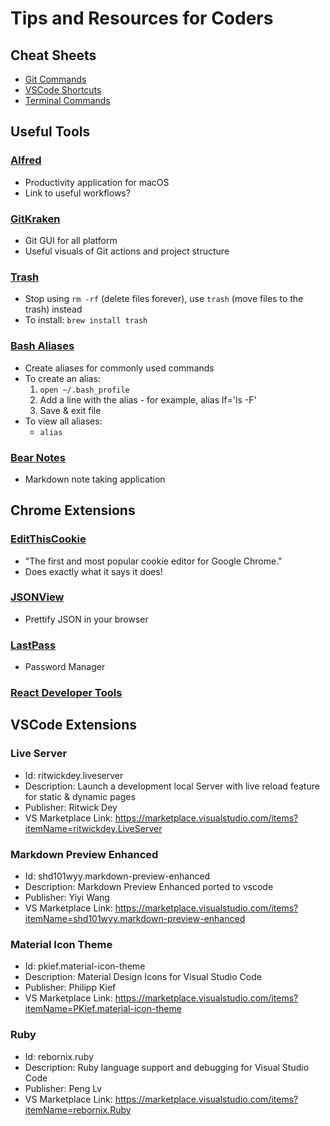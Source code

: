 # Tips and Resources for Coders

## Cheat Sheets

- [Git Commands](https://education.github.com/git-cheat-sheet-education.pdf)
- [VSCode Shortcuts](https://code.visualstudio.com/shortcuts/keyboard-shortcuts-macos.pdf)
- [Terminal Commands](https://github.com/0nn0/terminal-mac-cheatsheet)

## Useful Tools

### [Alfred](https://www.alfredapp.com/)

- Productivity application for macOS
- Link to useful workflows?

### [GitKraken](https://www.gitkraken.com/)

- Git GUI for all platform
- Useful visuals of Git actions and project structure

### [Trash](https://hasseg.org/trash/)

- Stop using `rm -rf` (delete files forever), use `trash` (move files to the trash) instead
- To install: `brew install trash`

### [Bash Aliases](http://www.peachpit.com/articles/article.aspx?p=31442&seqNum=5)

- Create aliases for commonly used commands
- To create an alias:
  1. `open ~/.bash_profile`
  2. Add a line with the alias - for example, alias lf='ls -F'
  3. Save & exit file
- To view all aliases:
  - `alias`

### [Bear Notes](https://bear.app/)

- Markdown note taking application

## Chrome Extensions

### [EditThisCookie](https://chrome.google.com/webstore/detail/editthiscookie/fngmhnnpilhplaeedifhccceomclgfbg?hl=en)

- "The first and most popular cookie editor for Google Chrome."
- Does exactly what it says it does!

### [JSONView](https://chrome.google.com/webstore/detail/jsonview/chklaanhfefbnpoihckbnefhakgolnmc?hl=en)

- Prettify JSON in your browser

### [LastPass](https://chrome.google.com/webstore/detail/lastpass-free-password-ma/hdokiejnpimakedhajhdlcegeplioahd?hl=en-US)

- Password Manager

### [React Developer Tools](https://chrome.google.com/webstore/detail/react-developer-tools/fmkadmapgofadopljbjfkapdkoienihi?hl=en)

## VSCode Extensions

### Live Server

- Id: ritwickdey.liveserver
- Description: Launch a development local Server with live reload feature for static & dynamic pages
- Publisher: Ritwick Dey
- VS Marketplace Link: https://marketplace.visualstudio.com/items?itemName=ritwickdey.LiveServer

### Markdown Preview Enhanced

- Id: shd101wyy.markdown-preview-enhanced
- Description: Markdown Preview Enhanced ported to vscode
- Publisher: Yiyi Wang
- VS Marketplace Link: https://marketplace.visualstudio.com/items?itemName=shd101wyy.markdown-preview-enhanced

### Material Icon Theme

- Id: pkief.material-icon-theme
- Description: Material Design Icons for Visual Studio Code
- Publisher: Philipp Kief
- VS Marketplace Link: https://marketplace.visualstudio.com/items?itemName=PKief.material-icon-theme

### Ruby

- Id: rebornix.ruby
- Description: Ruby language support and debugging for Visual Studio Code
- Publisher: Peng Lv
- VS Marketplace Link: https://marketplace.visualstudio.com/items?itemName=rebornix.Ruby
